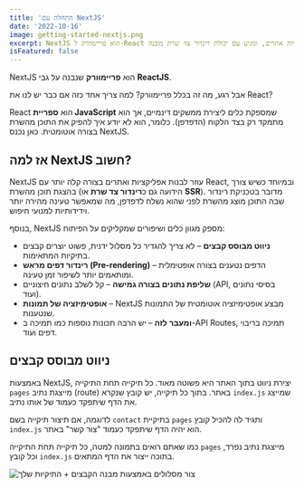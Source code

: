 ```yaml
---
title: 'התחלה עם NextJS'
date: '2022-10-16'
image: getting-started-nextjs.png
excerpt: NextJS הוא פריימוורק ל-React שמפשט את יצירת אפליקציות אתרים, ומגיע עם יכולת רינדור צד שרת מובנה.
isFeatured: false
---
```


NextJS הוא **פריימוורק** שנבנה על גבי **ReactJS**.

אבל רגע, מה זה בכלל פריימוורק? למה צריך אחד כזה אם כבר יש לנו את React?

React הוא **ספריית JavaScript** שמספקת כלים ליצירת ממשקים דינמיים, אך הוא מתמקד רק בצד הלקוח (הדפדפן). כלומר, הוא לא יודע איך להפיק את התוכן מהשרת בצורה אוטומטית. כאן נכנס NextJS.

## אז למה NextJS חשוב?

NextJS עוזר לבנות אפליקציות ואתרים בצורה קלה יותר עם React, ובמיוחד כשיש צורך בהצגת תוכן מהשרת (הידועה גם כ**רינדור צד שרת** או **SSR**). מדובר בטכניקת רינדור שבה התוכן מוצג מהשרת לפני שהוא נשלח לדפדפן, מה שמאפשר טעינה מהירה יותר וידידותיות למנועי חיפוש.

בנוסף, NextJS מספק מגוון כלים ושיפורים שמקליקים על הפיתוח:

- **ניווט מבוסס קבצים** – לא צריך להגדיר כל מסלול ידנית, פשוט יוצרים קבצים בתיקיות המתאימות.
- **רינדור דפים מראש (Pre-rendering)** – הדפים נטענים בצורה אופטימלית ומותאמים יותר לשיפור זמן טעינה.
- **שליפת נתונים בצורה גמישה** – קל לשלב נתונים חיצוניים (API, בסיסי נתונים ועוד).
- **אופטימיזציה של תמונות** – NextJS מבצע אופטימיזציה אוטומטית של התמונות שנטענות.
- **ומעבר לזה** – יש הרבה תכונות נוספות כמו תמיכה ב-API Routes, תמיכה בריבוי דפים ועוד.

## ניווט מבוסס קבצים

באמצעות NextJS, יצירת ניווט בתוך האתר היא פשוטה מאוד. כל תיקייה תחת התיקייה `pages` מייצגת נתיב (route) באתר. בתוך כל תיקייה, יש קובץ שנקרא `index.js` שמייצג את הדף שיתפקד כעמוד של אותו נתיב.

לדוגמה, אם תיצור תיקייה בשם `contact` בתיקיית `pages` ותגיד לה להכיל קובץ `index.js` הוא יהיה הדף שיתפקד כעמוד "צור קשר" באתר.

כמו שאתם רואים בתמונה למטה, כל תיקייה תחת התיקייה `pages` מייצגת נתיב נפרד, וכל קובץ `index.js` בתוכה ייצור את הדף המתאים.

![צור מסלולים באמצעות מבנה הקבצים + התיקיות שלך](/images/posts/getting-started-with-next-js/nextjs-file-based-routing.png)
